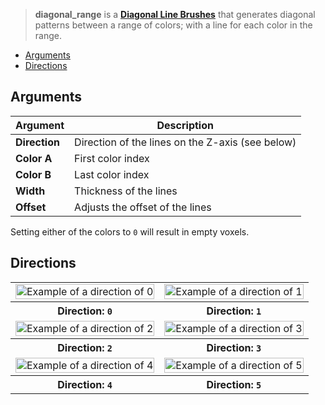 > **diagonal_range** is a **[Diagonal Line Brushes](Diagonal-Line-Brushes)** that generates diagonal patterns between a range of colors; with a line for each color in the range.

<!-- TOC -->
- [Arguments](#arguments)
- [Directions](#directions)

## Arguments

Argument | Description
--------- | -----------
**Direction** | Direction of the lines on the Z-axis (see below)
**Color A** | First color index
**Color B** | Last color index
**Width** | Thickness of the lines
**Offset** | Adjusts the offset of the lines

Setting either of the colors to `0` will result in empty voxels.

## Directions

<!-- SAMPLE diagonal_range_directions 2 -->
<table>
	<tbody>
		<tr>
			<td width="50%"><img width="100%" src="https://s3.amazonaws.com/misc.lachlanmcdonald.com/magicavoxel-shaders/0.10.4/diagonal_range_direction0.png" alt="Example of a direction of 0"></td>
			<td width="50%"><img width="100%" src="https://s3.amazonaws.com/misc.lachlanmcdonald.com/magicavoxel-shaders/0.10.4/diagonal_range_direction1.png" alt="Example of a direction of 1"></td>
		</tr>
		<tr>
			<th>Direction: <code>0</code></th>
			<th>Direction: <code>1</code></th>
		</tr>
		<tr>
			<td width="50%"><img width="100%" src="https://s3.amazonaws.com/misc.lachlanmcdonald.com/magicavoxel-shaders/0.10.4/diagonal_range_direction2.png" alt="Example of a direction of 2"></td>
			<td width="50%"><img width="100%" src="https://s3.amazonaws.com/misc.lachlanmcdonald.com/magicavoxel-shaders/0.10.4/diagonal_range_direction3.png" alt="Example of a direction of 3"></td>
		</tr>
		<tr>
			<th>Direction: <code>2</code></th>
			<th>Direction: <code>3</code></th>
		</tr>
		<tr>
			<td width="50%"><img width="100%" src="https://s3.amazonaws.com/misc.lachlanmcdonald.com/magicavoxel-shaders/0.10.4/diagonal_range_direction4.png" alt="Example of a direction of 4"></td>
			<td width="50%"><img width="100%" src="https://s3.amazonaws.com/misc.lachlanmcdonald.com/magicavoxel-shaders/0.10.4/diagonal_range_direction5.png" alt="Example of a direction of 5"></td>
		</tr>
		<tr>
			<th>Direction: <code>4</code></th>
			<th>Direction: <code>5</code></th>
		</tr>
	</tbody>
</table>
<!-- END -->

